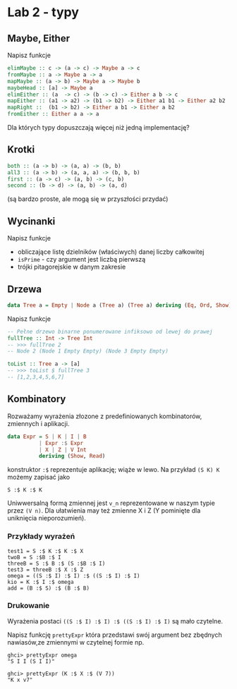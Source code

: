 # Lab 2 - typy

## Maybe, Either

Napisz funkcje

``` haskell
elimMaybe :: c -> (a -> c) -> Maybe a -> c
fromMaybe :: a -> Maybe a -> a
mapMaybe :: (a -> b) -> Maybe a -> Maybe b
maybeHead :: [a] -> Maybe a
elimEither :: (a  -> c) -> (b -> c) -> Either a b -> c
mapEither :: (a1 -> a2) -> (b1 -> b2) -> Either a1 b1 -> Either a2 b2
mapRight ::  (b1 -> b2) -> Either a b1 -> Either a b2
fromEither :: Either a a -> a
```

Dla których typy dopuszczają więcej niż jedną implementację?

## Krotki

``` haskell
both :: (a -> b) -> (a, a) -> (b, b)
all3 :: (a -> b) -> (a, a, a) -> (b, b, b)
first :: (a -> c) -> (a, b) -> (c, b)
second :: (b -> d) -> (a, b) -> (a, d)
```

(są bardzo proste, ale mogą się w przyszłości przydać)

## Wycinanki

Napisz funkcje 
- obliczające listę dzielników (właściwych) danej liczby całkowitej
- `isPrime` - czy argument jest liczbą pierwszą
- trójki pitagorejskie w danym zakresie

## Drzewa

``` haskell
data Tree a = Empty | Node a (Tree a) (Tree a) deriving (Eq, Ord, Show)
```

Napisz funkcje

``` haskell
-- Pełne drzewo binarne ponumerowane infiksowo od lewej do prawej
fullTree :: Int -> Tree Int    
-- >>> fullTree 2
-- Node 2 (Node 1 Empty Empty) (Node 3 Empty Empty)

toList :: Tree a -> [a]
-- >>> toList $ fullTree 3
-- [1,2,3,4,5,6,7]
```

## Kombinatory

Rozważamy wyrażenia złozone z predefiniowanych kombinatorów, zmiennych  i aplikacji.

``` haskell
data Expr = S | K | I | B 
          | Expr :$ Expr 
          | X | Z | V Int  
          deriving (Show, Read)
```
konstruktor `:$` reprezentuje aplikację; wiąże w lewo.
Na przykład `(S K) K` możemy zapisać jako

```
S :$ K :$ K
```

Uniwwersalną formą zmiennej jest `v_n` reprezentowane w naszym typie przez `(V n)`. Dla ułatwienia may też zmienne X i Z (Y pominięte dla uniknięcia nieporozumień).

### Przykłady wyrażeń

```
test1 = S :$ K :$ K :$ X
twoB = S :$B :$ I
threeB = S :$ B :$ (S :$B :$ I)
test3 = threeB :$ X :$ Z
omega = ((S :$ I) :$ I) :$ ((S :$ I) :$ I)
kio = K :$ I :$ omega
add = (B :$ S) :$ (B :$ B)
```

### Drukowanie

Wyrażenia postaci `((S :$ I) :$ I) :$ ((S :$ I) :$ I)` są mało czytelne.

Napisz funkcję `prettyExpr` która przedstawi swój argument bez zbędnych nawiasów,ze zmiennymi w czytelnej formie np.

```
ghci> prettyExpr omega
"S I I (S I I)"

ghci> prettyExpr (K :$ X :$ (V 7))
"K x v7"
```